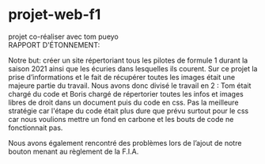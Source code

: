 # projet-web-f1
projet co-réaliser avec tom pueyo  
RAPPORT D'ÉTONNEMENT:

Notre but: créer un site répertoriant tous les pilotes de formule 1 durant la saison 2021 ainsi que les écuries dans lesquelles ils courent. 
Sur ce projet la prise d’informations et le fait de récupérer toutes les images était une majeure partie du travail. 
Nous avons donc divisé le travail en 2 : Tom était chargé du code et Boris chargé de répertorier toutes les infos et images libres de droit dans un document puis du code en css. 
Pas la meilleure stratégie car l'étape du code était plus dure que prévu surtout pour le css car nous voulions mettre un fond en carbone et les bouts de code ne fonctionnait pas.


Nous avons également rencontré des problèmes lors de l’ajout de notre bouton menant au règlement de la F.I.A.

